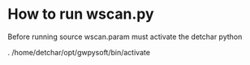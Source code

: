 # How to run wscan.py

Before running source wscan.param must activate the detchar python

. /home/detchar/opt/gwpysoft/bin/activate
